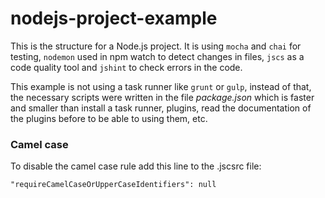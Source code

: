 nodejs-project-example
===
This is the structure for a Node.js project. It is using `mocha` and `chai` for testing, `nodemon` used in npm watch to detect changes in files, `jscs` as a code quality tool and `jshint` to check errors in the code.

This example is not using a task runner like `grunt` or `gulp`, instead of that, the necessary scripts were written in the file *package.json* which is faster and smaller than install a task runner, plugins, read the documentation of the plugins before to be able to using them, etc.

### Camel case
To disable the camel case rule add this line to the .jscsrc file:
```
"requireCamelCaseOrUpperCaseIdentifiers": null
```